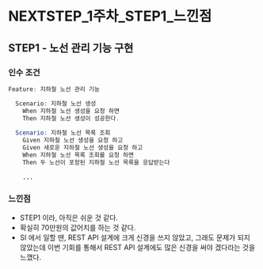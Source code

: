 # NEXTSTEP_1주차_STEP1_느낀점

## STEP1 - 노선 관리 기능 구현

### 인수 조건

```java
Feature: 지하철 노선 관리 기능

  Scenario: 지하철 노선 생성
    When 지하철 노선 생성을 요청 하면
    Then 지하철 노선 생성이 성공한다.
  
  Scenario: 지하철 노선 목록 조회
    Given 지하철 노선 생성을 요청 하고
    Given 새로운 지하철 노선 생성을 요청 하고
    When 지하철 노선 목록 조회를 요청 하면
    Then 두 노선이 포함된 지하철 노선 목록을 응답받는다
    
    ...
```

### 느낀점

- STEP1 이라, 아직은 쉬운 것 같다.
- 확실히 70만원의 값어치를 하는 것 같다.
- SI 에서 일할 땐, REST API 설계에 크게 신경을 쓰지 않았고, 그래도 문제가 되지 않았는데 이번 기회를 통해서 REST API 설계에도 많은 신경을 써야 겠다라는 것을 느꼈다.
